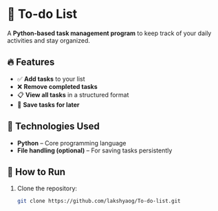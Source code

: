 # 📝 To-do List  

A **Python-based task management program** to keep track of your daily activities and stay organized.  

## 🔥 Features  
- ✅ **Add tasks** to your list  
- ❌ **Remove completed tasks**  
- 📋 **View all tasks** in a structured format  
- 💾 **Save tasks for later**  

## 📌 Technologies Used  
- **Python** – Core programming language  
- **File handling (optional)** – For saving tasks persistently  

## 🚀 How to Run  
1. Clone the repository:  
   ```sh
   git clone https://github.com/lakshyaog/To-do-list.git
